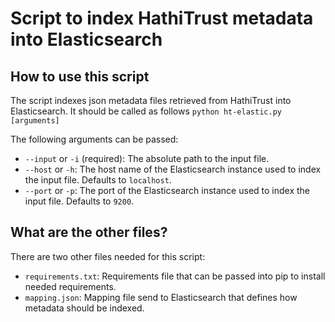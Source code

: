 # Script to index HathiTrust metadata into Elasticsearch

## How to use this script

The script indexes json metadata files retrieved from HathiTrust into Elasticsearch. It should be called as follows
`python ht-elastic.py [arguments]`

The following arguments can be passed:
  - `--input` or `-i` (required): The absolute path to the input file. 
  - `--host` or `-h`: The host name of the Elasticsearch instance used to index the input file. Defaults to `localhost`.
  - `--port` or `-p`: The port of the Elasticsearch instance used to index the input file. Defaults to `9200`.
  
  ## What are the other files?
  
  There are two other files needed for this script:
  - `requirements.txt`: Requirements file that can be passed into pip to install needed requirements.
  - `mapping.json`: Mapping file send to Elasticsearch that defines how metadata should be indexed.
